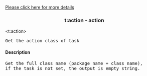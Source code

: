 <a href="head-tag-task.html">Please click here for more details</a>

### <div align="center">t:action - action</div> ###

&lt;t:action&gt;
<pre>
Get the action class of task
</pre>

#### Description ####

<pre>
Get the full class name (package name + class name), 
if the task is not set, the output is empty string.
</pre>
